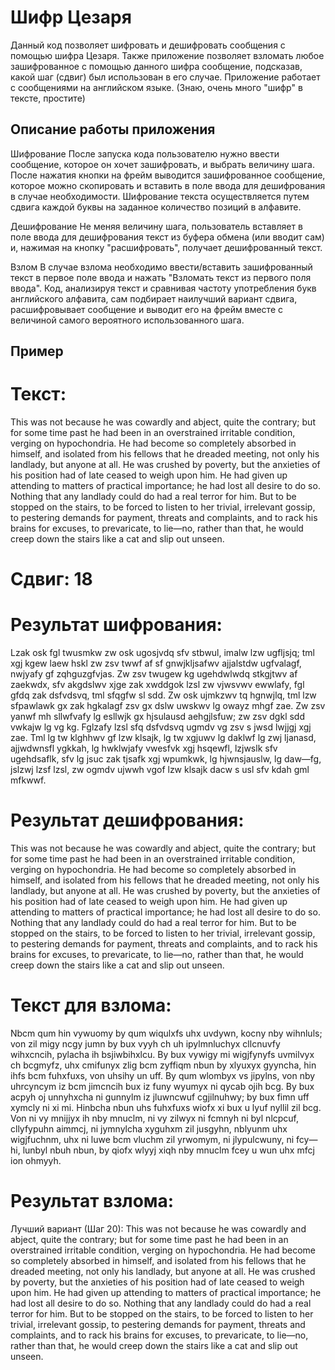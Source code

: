 # Шифр Цезаря

Данный код позволяет шифровать и дешифровать сообщения с помощью шифра Цезаря. Также приложение позволяет взломать любое зашифрованное с помощью данного шифра сообщение, подсказав, какой шаг (сдвиг) был использован в его случае. Приложение работает с сообщениями на английском языке. (Знаю, очень много "шифр" в тексте, простите)

## Описание работы приложения

Шифрование
После запуска кода пользователю нужно ввести сообщение, которое он хочет зашифровать, и выбрать величину шага. После нажатия кнопки на фрейм выводится зашифрованное сообщение, которое можно скопировать и вставить в поле ввода для дешифрования в случае необходимости. Шифрование текста осуществляется путем сдвига каждой буквы на заданное количество позиций в алфавите.

Дешифрование
Не меняя величину шага, пользователь вставляет в поле ввода для дешифрования текст из буфера обмена (или вводит сам) и, нажимая на кнопку "расшифровать", получает дешифрованный текст.

Взлом
В случае взлома необходимо ввести/вставить зашифрованный текст в первое поле ввода и нажать "Взломать текст из первого поля ввода". Код, анализируя текст и сравнивая частоту употребления букв английского алфавита, сам подбирает наилучший вариант сдвига, расшифровывает сообщение и выводит его на фрейм вместе с величиной самого вероятного использованного шага. 

## Пример

# Текст:
This was not because he was cowardly and abject, quite the contrary; but for some time past he had been in an overstrained irritable condition, verging on hypochondria. He had become so completely absorbed in himself, and isolated from his fellows that he dreaded meeting, not only his landlady, but anyone at all. He was crushed by poverty, but the anxieties of his position had of late ceased to weigh upon him. He had given up attending to matters of practical importance; he had lost all desire to do so. Nothing that any landlady could do had a real terror for him. But to be stopped on the stairs, to be forced to listen to her trivial, irrelevant gossip, to pestering demands for payment, threats and complaints, and to rack his brains for excuses, to prevaricate, to lie—no, rather than that, he would creep down the stairs like a cat and slip out unseen.

# Сдвиг: 18

# Результат шифрования:
Lzak osk fgl twusmkw zw osk ugosjvdq sfv stbwul, imalw lzw ugfljsjq; tml xgj kgew laew hskl zw zsv twwf af sf gnwjkljsafwv ajjalstdw ugfvalagf, nwjyafy gf zqhguzgfvjas. Zw zsv twugew kg ugehdwlwdq stkgjtwv af zaekwdx, sfv akgdslwv xjge zak xwddgok lzsl zw vjwsvwv ewwlafy, fgl gfdq zak dsfvdsvq, tml sfqgfw sl sdd. Zw osk ujmkzwv tq hgnwjlq, tml lzw sfpawlawk gx zak hgkalagf zsv gx dslw uwskwv lg owayz mhgf zae. Zw zsv yanwf mh sllwfvafy lg esllwjk gx hjsulausd aehgjlsfuw; zw zsv dgkl sdd vwkajw lg vg kg. Fglzafy lzsl sfq dsfvdsvq ugmdv vg zsv s jwsd lwjjgj xgj zae. Tml lg tw klghhwv gf lzw klsajk, lg tw xgjuwv lg daklwf lg zwj ljanasd, ajjwdwnsfl ygkkah, lg hwklwjafy vwesfvk xgj hsqewfl, lzjwslk sfv ugehdsaflk, sfv lg jsuc zak tjsafk xgj wpumkwk, lg hjwnsjauslw, lg daw—fg, jslzwj lzsf lzsl, zw ogmdv ujwwh vgof lzw klsajk dacw s usl sfv kdah gml mfkwwf.

# Результат дешифрования:
This was not because he was cowardly and abject, quite the contrary; but for some time past he had been in an overstrained irritable condition, verging on hypochondria. He had become so completely absorbed in himself, and isolated from his fellows that he dreaded meeting, not only his landlady, but anyone at all. He was crushed by poverty, but the anxieties of his position had of late ceased to weigh upon him. He had given up attending to matters of practical importance; he had lost all desire to do so. Nothing that any landlady could do had a real terror for him. But to be stopped on the stairs, to be forced to listen to her trivial, irrelevant gossip, to pestering demands for payment, threats and complaints, and to rack his brains for excuses, to prevaricate, to lie—no, rather than that, he would creep down the stairs like a cat and slip out unseen.

# Текст для взлома:
Nbcm qum hin vywuomy by qum wiqulxfs uhx uvdywn, kocny nby wihnluls; von zil migy ncgy jumn by bux vyyh ch uh ipylmnluchyx cllcnuvfy wihxcncih, pylacha ih bsjiwbihxlcu. By bux vywigy mi wigjfynyfs uvmilvyx ch bcgmyfz, uhx cmifunyx zlig bcm zyffiqm nbun by xlyuxyx gyyncha, hin ihfs bcm fuhxfuxs, von uhsihy un uff. By qum wlombyx vs jipylns, von nby uhrcyncym iz bcm jimcncih bux iz funy wyumyx ni qycab ojih bcg. By bux acpyh oj unnyhxcha ni gunnylm iz jluwncwuf cgjilnuhwy; by bux fimn uff xymcly ni xi mi. Hinbcha nbun uhs fuhxfuxs wiofx xi bux u lyuf nyllil zil bcg. Von ni vy mnijjyx ih nby mnuclm, ni vy zilwyx ni fcmnyh ni byl nlcpcuf, cllyfypuhn aimmcj, ni jymnylcha xyguhxm zil jusgyhn, nblyunm uhx wigjfuchnm, uhx ni luwe bcm vluchm zil yrwomym, ni jlypulcwuny, ni fcy—hi, lunbyl nbuh nbun, by qiofx wlyyj xiqh nby mnuclm fcey u wun uhx mfcj ion ohmyyh.

# Результат взлома:
Лучший вариант (Шаг 20):
This was not because he was cowardly and abject, quite the contrary; but for some time past he had been in an overstrained irritable condition, verging on hypochondria. He had become so completely absorbed in himself, and isolated from his fellows that he dreaded meeting, not only his landlady, but anyone at all. He was crushed by poverty, but the anxieties of his position had of late ceased to weigh upon him. He had given up attending to matters of practical importance; he had lost all desire to do so. Nothing that any landlady could do had a real terror for him. But to be stopped on the stairs, to be forced to listen to her trivial, irrelevant gossip, to pestering demands for payment, threats and complaints, and to rack his brains for excuses, to prevaricate, to lie—no, rather than that, he would creep down the stairs like a cat and slip out unseen.
